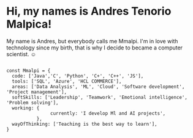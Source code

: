 # Hi, my names is Andres Tenorio Malpica!

My name is Andres, but everybody calls me Mmalpi. I'm in love with technology since my birth, that is why I decide to became a computer scientist. ☺

```

const Mmalpi = {
  code: ['Java','C', 'Python', 'C+', 'C++', 'JS'], 
  tools: ['SQL', 'Azure', 'HCL COMMERCE'],
  areas: ['Data Analysis', 'ML', 'Cloud', 'Software development', 'Project management'],
  softSkills: ['Leadership', 'Teamwork', 'Emotional intelligence', 'Problem solving'],
  working: {
                currently: 'I develop Ml and AI projects',
           },
  wayOfThinking: ['Teaching is the best way to learn'],
}
```
